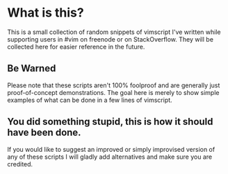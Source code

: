What is this?
=============

This is a small collection of random snippets of vimscript I've written
while supporting users in #vim on freenode or on StackOverflow.  They
will be collected here for easier reference in the future.

Be Warned
---------

Please note that these scripts aren't 100% foolproof and are generally
just proof-of-concept demonstrations.  The goal here is merely to show
simple examples of what can be done in a few lines of vimscript.

You did something stupid, this is how it should have been done.
---------------------------------------------------------------

If you would like to suggest an improved or simply improvised version of
any of these scripts I will gladly add alternatives and make sure you
are credited.
